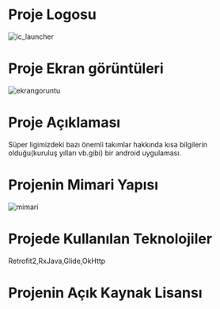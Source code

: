# Proje Logosu
![ic_launcher](https://user-images.githubusercontent.com/61199821/105430696-24930800-5c65-11eb-8133-d513cb3988d2.png)
# Proje Ekran görüntüleri
![ekrangoruntu](https://user-images.githubusercontent.com/61199821/105431033-e8ac7280-5c65-11eb-89ca-119cbff5e5f2.png)
# Proje Açıklaması
Süper ligimizdeki bazı önemli takımlar hakkında kısa bilgilerin olduğu(kuruluş yılları vb.gibi) bir android uygulaması.
# Projenin Mimari Yapısı
![mimari](https://user-images.githubusercontent.com/61199821/105431449-aafc1980-5c66-11eb-827c-bd239391854f.png)
# Projede Kullanılan Teknolojiler
Retrofit2,RxJava,Glide,OkHttp
# Projenin Açık Kaynak Lisansı
